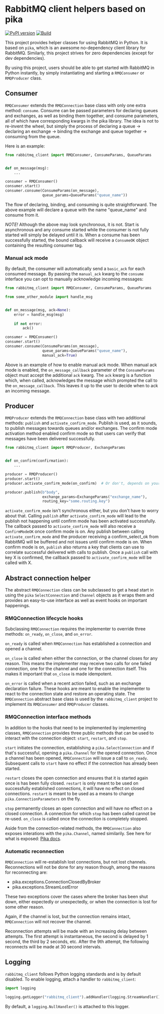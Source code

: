 # RabbitMQ client helpers based on pika
[![PyPI version](https://badge.fury.io/py/rabbitmq-client.svg)](https://badge.fury.io/py/rabbitmq-client)
[![Build](https://github.com/maansthoernvik/rabbitmq_client/actions/workflows/build.yml/badge.svg?branch=master)](https://github.com/maansthoernvik/rabbitmq_client/actions/workflows/build.yml)

This project provides helper classes for using RabbitMQ in Python. It is 
based on `pika`, which is an awesome no-dependency client library for 
RabbitMQ. Similarly, this project strives for zero dependencies (except for 
dev dependencies).

By using this project, users should be able to get started with RabbitMQ in 
Python instantly, by simply instantiating and starting a `RMQConsumer` or 
`RMQProducer` class.

## Consumer

``RMQConsumer`` extends the `RMQConnection` base class with only one extra 
method: `consume`. Consume can be passed parameters for declaring queues and
exchanges, as well as binding them together, and consume parameters, all of 
which have corresponding kwargs in the pika library. The idea is not to 
re-invent the wheel, but simply the process of declaring a queue -> declaring an
exchange -> binding the exchange and queue together -> consuming from the queue.

Here is an example:
```python
from rabbitmq_client import RMQConsumer, ConsumeParams, QueueParams


def on_message(msg):
    ...

consumer = RMQConsumer()
consumer.start()
consumer.consume(ConsumeParams(on_message),
                 queue_params=QueueParams("queue_name"))
```

The flow of declaring, binding, and consuming is quite 
straightforward. The above example will declare a queue with the name 
"queue_name" and consume from it.

*NOTE!* Although the above may look synchronous, it is not. Start is 
asynchronous 
and any consume started while the consumer is not fully started will simply be
delayed until it is. When a consume has been successfully started, the bound 
callback will receive a ``ConsumeOK`` object containing the resulting 
consumer tag.

### Manual ack mode

By default, the consumer will automatically send a ``basic_ack`` for each consumed
message. By passing the ``manual_ack`` kwarg to the ``consume`` interface 
you can opt to manually acknowledge incoming messages:

```python
from rabbitmq_client import RMQConsumer, ConsumeParams, QueueParams

from some_other_module import handle_msg


def on_message(msg, ack=None):
    error = handle_msg(msg)
    
    if not error:
        ack()

consumer = RMQConsumer()
consumer.start()
consumer.consume(ConsumeParams(on_message),
                 queue_params=QueueParams("queue_name"),
                 manual_ack=True)
```

Above is an example of how to enable manual ack mode. When manual ack mode is
enabled, the ``on_message_callback`` parameter of the ``ConsumeParams`` object
must accept the additional ``ack`` kwarg. The ``ack`` kwarg is a function
which, when called, acknowledges the message which prompted the call to the
``on_message_callback``. This leaves it up to the user to decide when to ack
an incoming message.

## Producer
`RMQProducer` extends the `RMQConnection` base class with two additional 
methods: `publish` and `activate_confirm_mode`. Publish is used, as it 
sounds, to publish messages towards queues and/or exchanges. The confirm 
mode activation method enabled confirm mode so that users can verify that 
messages have been delivered successfully.

```python
from rabbitmq_client import RMQProducer, ExchangeParams


def on_confirm(confirmation):
    ...

producer = RMQProducer()
producer.start()
producer.activate_confirm_mode(on_confirm)  # Or don't, depends on your needs

producer.publish(b"body", 
                 exchange_params=ExchangeParams("exchange_name"),
                 routing_key="some.routing.key")
```

`activate_confirm_mode` isn't synchronous either, but you don't have to 
worry about that. Calling `publish` after `activate_confirm_mode` will lead 
to the publish not happening until confirm mode has been activated 
successfully. The callback passed to `activate_confirm_mode` will also 
receive a `ConfirmModeOK` once confirm mode is on. Any publish between 
calling `activate_confirm_mode` and the producer receiving a 
confirm_select_ok from RabbitMQ will be buffered and not issues until 
confirm mode is on. When confirm mode is on, `publish` also returns a key that 
clients can use to correlate successful delivered with calls to publish. 
Once a `publish` call with key X is confirmed, the callback passed to 
`activate_confirm_mode` will be called with X.

## Abstract connection helper

The abstract `RMQConnection` class can be subclassed to get a head start in
using the `pika` `SelectConnection` and `Channel` objects as it wraps them 
and provides an easy-to-use interface as well as event hooks on important
happenings.

### RMQConnection lifecycle hooks

Subclassing `RMQConnection` requires the implementer to override three methods:
`on_ready`, `on_close`, and `on_error`. 

`on_ready` is called when `RMQConnection` has established a connection and 
opened a channel. 

`on_close` is called when either the connection, or the channel closes for
any reason. This means the implementer may receive two calls for one failed 
connection, one for the channel and one for the connection itself. This 
makes it important that `on_close` is made idempotent.   

`on_error` is called when a recent action failed, such as an exchange 
declaration failure. These hooks are meant to enable the implementer to react
to the connection state and restore an operating state. The `RMQConnection` 
abstract base class is used by the `rabbitmq_client` project to implement its
`RMQConsumer` and `RMQProducer` classes.

### RMQConnection interface methods

In addition to the hooks that need to be implemented by implementing classes,
`RMQConnection` provides three public methods that can be used to interact 
with the connection object: `start`, `restart`, and `stop`.

`start` initiates the connection, establishing a `pika.SelectConnection` and
if that's successful, opening a `pika.Channel` for the opened connection. Once
a channel has been opened, `RMQConnection` will issue a call to `on_ready`. 
Subsequent calls to `start` have no effect if the connection has already been
started.

`restart` closes the open connection and ensures that it is started again once
is has been fully closed. `restart` is only meant to be used on successfully 
established connections, it will have no effect on closed connections. 
`restart` is meant to be used as a means to change `pika.ConnectionParameters`
on the fly.

`stop` permanently closes an open connection and will have no effect on a
closed connection. A connection for which `stop` has been called cannot be
re-used. `on_close` is called once the connection is completely stopped.

Aside from the connection-related methods, the `RMQConnection` also exposes
interations with the `pika.Channel`, named similarily. See here for what is
exposed: [Pika docs](https://pika.readthedocs.io/en/stable/modules/channel.html).

### Automatic reconnection

`RMQConnection` will re-establish lost connections, but not lost channels. 
Reconnections will not be done for any reason though, among the reasons for 
reconnecting are:

* pika.exceptions.ConnectionClosedByBroker
* pika.exceptions.StreamLostError

These two exceptions cover the cases where the broker has been shut down, either
expectedly or unexpectedly, or when the connection is lost for some other 
reason.

Again, if the channel is lost, but the connection remains intact, 
`RMQConnection` will not recover the channel.

Reconnection attempts will be made with an increasing delay between attempts.
The first attempt is instantaneous, the second is delayed by 1 second, the 
third by 2 seconds, etc. After the 9th attempt, the following reconnects 
will be made at 30 second intervals.

## Logging

`rabbitmq_client` follows Python logging standards and is by default disabled.
To enable logging, attach a handler to `rabbitmq_client`:

```Python
import logging

logging.getLogger("rabbitmq_client").addHandler(logging.StreamHandler())
```

By default, a `logging.NullHandler()` is attached to this logger.
